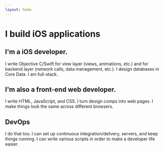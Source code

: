 ```yaml
---
layout: home
---
```


# I build iOS applications

## I'm a iOS developer.

I write Objective C/Swift for view layer (views, animations, etc.) and for backend layer (network calls, data management, etc.). I design databases in Core Data. I am full-stack.

## I'm also a front-end web developer.

I write HTML, JavaScript, and CSS. I turn design comps into web pages. I make things look the same across different browsers.

## DevOps

I do that too. I can set up continuous integration/delivery, servers, and keep things running. I can write various scripts in order to make a developer life easier.